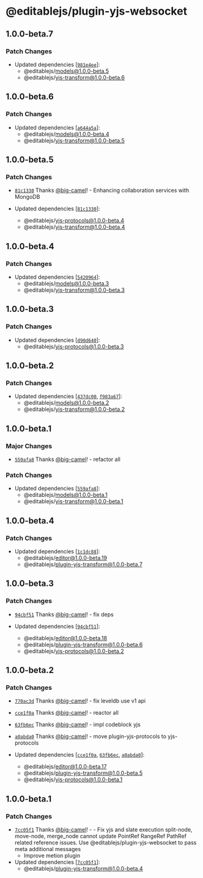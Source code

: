 # @editablejs/plugin-yjs-websocket

## 1.0.0-beta.7

### Patch Changes

- Updated dependencies [[`981e4ee`](https://github.com/editablejs/editable/commit/981e4eeb902ddf53135999fbab05a8e7bfb8778f)]:
  - @editablejs/models@1.0.0-beta.5
  - @editablejs/yjs-transform@1.0.0-beta.6

## 1.0.0-beta.6

### Patch Changes

- Updated dependencies [[`a644a5a`](https://github.com/editablejs/editable/commit/a644a5aa29ac1b28f95b49225d049c73ecd4ead5)]:
  - @editablejs/models@1.0.0-beta.4
  - @editablejs/yjs-transform@1.0.0-beta.5

## 1.0.0-beta.5

### Patch Changes

- [`81c1330`](https://github.com/editablejs/editable/commit/81c13306f94a4c045ab3e9c7f97e17df5cc9d35d) Thanks [@big-camel](https://github.com/big-camel)! - Enhancing collaboration services with MongoDB

- Updated dependencies [[`81c1330`](https://github.com/editablejs/editable/commit/81c13306f94a4c045ab3e9c7f97e17df5cc9d35d)]:
  - @editablejs/yjs-protocols@1.0.0-beta.4
  - @editablejs/yjs-transform@1.0.0-beta.4

## 1.0.0-beta.4

### Patch Changes

- Updated dependencies [[`5420964`](https://github.com/editablejs/editable/commit/5420964753edb470ae94572e5272980ea82ae3fd)]:
  - @editablejs/models@1.0.0-beta.3
  - @editablejs/yjs-transform@1.0.0-beta.3

## 1.0.0-beta.3

### Patch Changes

- Updated dependencies [[`d90d640`](https://github.com/editablejs/editable/commit/d90d640a65909a8b06771285b4acf3dd20f3ddcf)]:
  - @editablejs/yjs-protocols@1.0.0-beta.3

## 1.0.0-beta.2

### Patch Changes

- Updated dependencies [[`437dc00`](https://github.com/editablejs/editable/commit/437dc008d72a88d73160ce13e12dc334f7b33248), [`f983a67`](https://github.com/editablejs/editable/commit/f983a679c4ed20dfc71bcb9e815369a6d8cd6811)]:
  - @editablejs/models@1.0.0-beta.2
  - @editablejs/yjs-transform@1.0.0-beta.2

## 1.0.0-beta.1

### Major Changes

- [`559afa8`](https://github.com/editablejs/editable/commit/559afa882d9e7f8d6929fa5d74eb1a6fb54a6f39) Thanks [@big-camel](https://github.com/big-camel)! - refactor all

### Patch Changes

- Updated dependencies [[`559afa8`](https://github.com/editablejs/editable/commit/559afa882d9e7f8d6929fa5d74eb1a6fb54a6f39)]:
  - @editablejs/models@1.0.0-beta.1
  - @editablejs/yjs-transform@1.0.0-beta.1

## 1.0.0-beta.4

### Patch Changes

- Updated dependencies [[`1c1dc88`](https://github.com/editablejs/editable/commit/1c1dc880caf1b096da96c79cfcb0f654033f7d25)]:
  - @editablejs/editor@1.0.0-beta.19
  - @editablejs/plugin-yjs-transform@1.0.0-beta.7

## 1.0.0-beta.3

### Patch Changes

- [`94cbf51`](https://github.com/editablejs/editable/commit/94cbf5117612174c0ecb2b536ac6695d1bfcf360) Thanks [@big-camel](https://github.com/big-camel)! - fix deps

- Updated dependencies [[`94cbf51`](https://github.com/editablejs/editable/commit/94cbf5117612174c0ecb2b536ac6695d1bfcf360)]:
  - @editablejs/editor@1.0.0-beta.18
  - @editablejs/plugin-yjs-transform@1.0.0-beta.6
  - @editablejs/yjs-protocols@1.0.0-beta.2

## 1.0.0-beta.2

### Patch Changes

- [`770ac3d`](https://github.com/editablejs/editable/commit/770ac3d1a529fad3ad2460c24a3161598ba48987) Thanks [@big-camel](https://github.com/big-camel)! - fix leveldb use v1 api

* [`cce1f0a`](https://github.com/editablejs/editable/commit/cce1f0a8fffb12e2adc7d65aa7960ed99236c5ed) Thanks [@big-camel](https://github.com/big-camel)! - reactor all

- [`63fb6ec`](https://github.com/editablejs/editable/commit/63fb6ec7ad7818a275f7b64c4ec09d4934dfd533) Thanks [@big-camel](https://github.com/big-camel)! - impl codeblock yjs

* [`a0abda0`](https://github.com/editablejs/editable/commit/a0abda0f26863b33d9c5c9eb982f5c638d3b658f) Thanks [@big-camel](https://github.com/big-camel)! - move plugin-yjs-protocols to yjs-protocols

* Updated dependencies [[`cce1f0a`](https://github.com/editablejs/editable/commit/cce1f0a8fffb12e2adc7d65aa7960ed99236c5ed), [`63fb6ec`](https://github.com/editablejs/editable/commit/63fb6ec7ad7818a275f7b64c4ec09d4934dfd533), [`a0abda0`](https://github.com/editablejs/editable/commit/a0abda0f26863b33d9c5c9eb982f5c638d3b658f)]:
  - @editablejs/editor@1.0.0-beta.17
  - @editablejs/plugin-yjs-transform@1.0.0-beta.5
  - @editablejs/yjs-protocols@1.0.0-beta.1

## 1.0.0-beta.1

### Patch Changes

- [`7cc05f1`](https://github.com/editablejs/editable/commit/7cc05f185659f56f77d9a7ad16fb78bf317d51fe) Thanks [@big-camel](https://github.com/big-camel)! - - Fix yjs and slate execution split-node, move-node, merge_node cannot update PointRef RangeRef PathRef related reference issues. Use @editablejs/plugin-yjs-websocket to pass meta additional messages
  - Improve metion plugin
- Updated dependencies [[`7cc05f1`](https://github.com/editablejs/editable/commit/7cc05f185659f56f77d9a7ad16fb78bf317d51fe)]:
  - @editablejs/plugin-yjs-transform@1.0.0-beta.4

